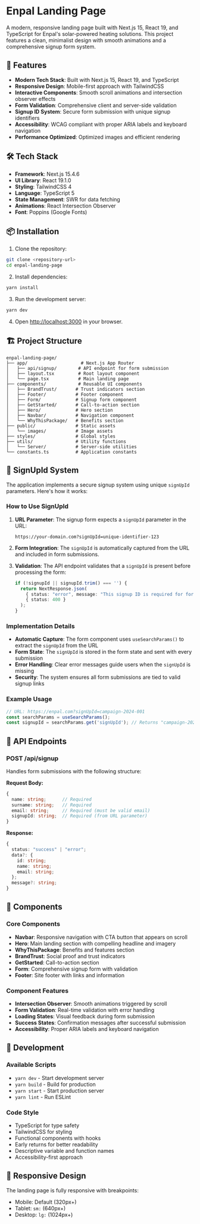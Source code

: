 # Enpal Landing Page

A modern, responsive landing page built with Next.js 15, React 19, and TypeScript for Enpal's solar-powered heating solutions. This project features a clean, minimalist design with smooth animations and a comprehensive signup form system.

## 🚀 Features

- **Modern Tech Stack**: Built with Next.js 15, React 19, and TypeScript
- **Responsive Design**: Mobile-first approach with TailwindCSS
- **Interactive Components**: Smooth scroll animations and intersection observer effects
- **Form Validation**: Comprehensive client and server-side validation
- **Signup ID System**: Secure form submission with unique signup identifiers
- **Accessibility**: WCAG compliant with proper ARIA labels and keyboard navigation
- **Performance Optimized**: Optimized images and efficient rendering

## 🛠️ Tech Stack

- **Framework**: Next.js 15.4.6
- **UI Library**: React 19.1.0
- **Styling**: TailwindCSS 4
- **Language**: TypeScript 5
- **State Management**: SWR for data fetching
- **Animations**: React Intersection Observer
- **Font**: Poppins (Google Fonts)

## 📦 Installation

1. Clone the repository:
```bash
git clone <repository-url>
cd enpal-landing-page
```

2. Install dependencies:
```bash
yarn install
```

3. Run the development server:
```bash
yarn dev
```

4. Open [http://localhost:3000](http://localhost:3000) in your browser.

## 🏗️ Project Structure

```
enpal-landing-page/
├── app/                    # Next.js App Router
│   ├── api/signup/        # API endpoint for form submission
│   ├── layout.tsx         # Root layout component
│   └── page.tsx           # Main landing page
├── components/            # Reusable UI components
│   ├── BrandTrust/       # Trust indicators section
│   ├── Footer/           # Footer component
│   ├── Form/             # Signup form component
│   ├── GetStarted/       # Call-to-action section
│   ├── Hero/             # Hero section
│   ├── Navbar/           # Navigation component
│   └── WhyThisPackage/   # Benefits section
├── public/               # Static assets
│   └── images/           # Image assets
├── styles/               # Global styles
├── utils/                # Utility functions
│   └── Server/           # Server-side utilities
└── constants.ts          # Application constants
```

## 🔑 SignUpId System

The application implements a secure signup system using unique `signUpId` parameters. Here's how it works:

### How to Use SignUpId

1. **URL Parameter**: The signup form expects a `signUpId` parameter in the URL:
   ```
   https://your-domain.com?signUpId=unique-identifier-123
   ```

2. **Form Integration**: The `signUpId` is automatically captured from the URL and included in form submissions.

3. **Validation**: The API endpoint validates that a `signUpId` is present before processing the form:
   ```typescript
   if (!signupId || signupId.trim() === '') {
     return NextResponse.json(
       { status: "error", message: "This signup ID is required for form submission. Please ensure you have a valid signup link." },
       { status: 400 }
     );
   }
   ```

### Implementation Details

- **Automatic Capture**: The form component uses `useSearchParams()` to extract the `signUpId` from the URL
- **Form State**: The `signUpId` is stored in the form state and sent with every submission
- **Error Handling**: Clear error messages guide users when the `signUpId` is missing
- **Security**: The system ensures all form submissions are tied to valid signup links

### Example Usage

```typescript
// URL: https://enpal.com?signUpId=campaign-2024-001
const searchParams = useSearchParams();
const signupId = searchParams.get('signUpId'); // Returns "campaign-2024-001"
```

## 📝 API Endpoints

### POST /api/signup

Handles form submissions with the following structure:

**Request Body:**
```typescript
{
  name: string;      // Required
  surname: string;   // Required
  email: string;     // Required (must be valid email)
  signupId: string;  // Required (from URL parameter)
}
```

**Response:**
```typescript
{
  status: "success" | "error";
  data?: {
    id: string;
    name: string;
    email: string;
  };
  message?: string;
}
```

## 🎨 Components

### Core Components

- **Navbar**: Responsive navigation with CTA button that appears on scroll
- **Hero**: Main landing section with compelling headline and imagery
- **WhyThisPackage**: Benefits and features section
- **BrandTrust**: Social proof and trust indicators
- **GetStarted**: Call-to-action section
- **Form**: Comprehensive signup form with validation
- **Footer**: Site footer with links and information

### Component Features

- **Intersection Observer**: Smooth animations triggered by scroll
- **Form Validation**: Real-time validation with error handling
- **Loading States**: Visual feedback during form submission
- **Success States**: Confirmation messages after successful submission
- **Accessibility**: Proper ARIA labels and keyboard navigation

## 🔧 Development

### Available Scripts

- `yarn dev` - Start development server
- `yarn build` - Build for production
- `yarn start` - Start production server
- `yarn lint` - Run ESLint

### Code Style

- TypeScript for type safety
- TailwindCSS for styling
- Functional components with hooks
- Early returns for better readability
- Descriptive variable and function names
- Accessibility-first approach

## 📱 Responsive Design

The landing page is fully responsive with breakpoints:
- Mobile: Default (320px+)
- Tablet: `sm:` (640px+)
- Desktop: `lg:` (1024px+)
